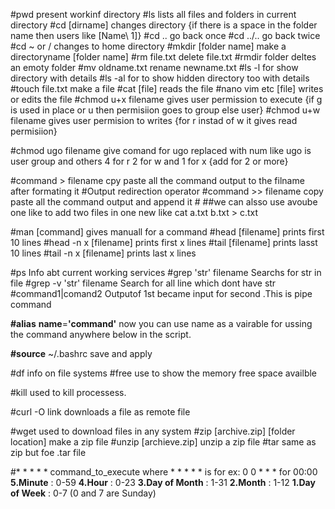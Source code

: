 #pwd                  present workinf directory
#ls                   lists all files and folders in current directory
#cd [dirname]         changes directory   {if there is a space in the folder name then users like [Name\ 1]}
#cd ..                go back once
#cd ../..             go back twice
#cd ~  or /           changes to home directory
#mkdir [folder name]  make a directoryname [folder name]
#rm file.txt          delete file.txt
#rmdir folder         deltes an emoty folder
#mv oldname.txt       rename
    newname.txt
#ls -l                for show directory with details
#ls -al               for to show hidden directory too with details
#touch file.txt       make a file
#cat [file]           reads the file
#nano vim etc [file]  writes or edits the file
#chmod u+x filename   gives user permission to execute  {if g is used in place or u then permisiion goes to group else user}
#chmod u+w filename   gives user permision to writes    {for r instad of w it gives read permisiion}

#chmod ugo filename   give comand for ugo replaced with num like   ugo is user group and others
                      4 for r 2 for w and 1 for x {add for 2 or more}

#command > filename   cpy paste all the command output  to the filname after formating it #Output redirection operator
#command >> filename  copy paste all the command output and append it #
##we can alsso use avoube one like to add two files in one new like cat a.txt b.txt > c.txt

#man [command]         gives manuall for a command
#head [filename]       prints first 10 lines
#head -n x [filename]  prints first x lines
#tail [filename]       prints lasst 10 lines
#tail -n x [filename]  prints last x lines

#ps                    Info abt current working services
#grep 'str' filename   Searchs for str in file
#grep -v 'str' filename Search for all line which dont have str
#command1|comand2      Outputof 1st became input for second .This is pipe command

**#alias** **name**=**'command'**    now you can use name as a vairable for ussing the command 		   				   				    anywhere below in the script.

**#source** ~/.bashrc    save and apply

#df       info on file systems
#free    use to show the memory 	free space availble

#kill    used to kill processess.

#curl -O link     downloads a file as remote file

#wget       used to download files in any system
#zip [archive.zip] [folder location]    make a zip file
#unzip [archieve.zip]   unzip a zip file
#tar same as zip but foe .tar file

#* * * * * command_to_execute     where * * * * * is for ex: 0 0 * * * for 00:00
**5.Minute** : 0-59
**4.Hour** : 0-23
**3.Day of Month** : 1-31
**2.Month** : 1-12
**1.Day of Week** : 0-7 (0 and 7 are Sunday)
